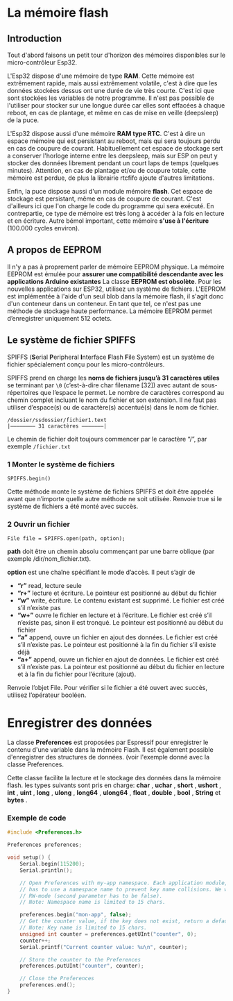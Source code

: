 ﻿# La mémoire flash

## Introduction
Tout d'abord faisons un petit tour d'horizon des mémoires disponibles sur le micro-contrôleur Esp32.

L'Esp32 dispose  d'une mémoire de type  **RAM**. Cette mémoire est extrêmement rapide, mais aussi extrêmement volatile, c'est à dire que les données stockées dessus ont une durée de vie très courte. C'est ici que sont stockées les variables de notre programme. Il n'est pas possible de l'utiliser pour stocker sur une longue durée car elles sont effacées à chaque reboot, en cas de plantage, et même en cas de mise en veille (deepsleep) de la puce.

L'Esp32 dispose aussi d'une mémoire  **RAM type RTC**. C'est à dire un espace mémoire qui est persistant au reboot, mais qui sera toujours perdu en cas de coupure de courant. Habituellement cet espace de stockage sert a conserver l'horloge interne entre les deepsleep, mais sur ESP on peut y stocker des données librement pendant un court laps de temps (quelques minutes).  Attention, en cas de plantage et/ou de coupure totale, cette mémoire est perdue, de plus la librairie rtcfifo ajoute d'autres limitations.

Enfin, la puce dispose aussi d'un module mémoire  **flash**. Cet espace de stockage est persistant, même en cas de coupure de courant. C'est d'ailleurs ici que l'on charge le code du programme qui sera exécuté. En contrepartie, ce type de mémoire est très long à accéder à la fois en lecture et en écriture. Autre bémol important, cette mémoire  **s'use à l'écriture**  (100.000 cycles environ).

## A propos de EEPROM
Il n'y a pas à proprement parler  de mémoire EEPROM physique. La mémoire EEPROM est émulée pour **assurer une compatibilité descendante avec les applications Arduino existantes**
La classe **EEPROM est obsolète**. Pour les nouvelles applications sur ESP32, utilisez un système de fichiers. 
 L'EEPROM est implémentée à l'aide d'un seul blob dans la mémoire flash, il s'agit donc d'un conteneur dans un conteneur. En tant que tel, ce n'est pas une méthode de stockage haute performance. La mémoire EEPROM permet d’enregistrer uniquement 512 octets.

## Le système de fichier SPIFFS


SPIFFS (**S**erial **P**eripheral **I**nterface **F**lash **F**ile System) est un système de fichier spécialement conçu pour les micro-contrôleurs.

SPIFFS prend en charge les **noms de fichiers jusqu’à 31 caractères utiles** se terminant par `\0` (c’est-à-dire char filename [32]) avec autant de sous-répertoires que l’espace le permet.
Le nombre de caractères correspond au chemin complet incluant le nom du fichier et son extension.
Il ne faut pas utiliser d’espace(s) ou de caractère(s) accentué(s) dans le nom de fichier.

    /dossier/ssdossier/fichier1.text  
    |———————— 31 caractères ———————|

Le chemin de fichier doit toujours commencer par le caractère “/”, par exemple `/fichier.txt`
### 1 Monter le système de fichiers
    SPIFFS.begin()

Cette méthode monte le système de fichiers SPIFFS et doit être appelée avant que n’importe quelle autre méthode  ne soit utilisée. Renvoie true si le système de fichiers a été monté avec succès.

### 2 Ouvrir un fichier
    File file = SPIFFS.open(path, option);


**path** doit être un chemin absolu commençant par une barre oblique (par exemple /dir/nom_fichier.txt).

**option** est une chaîne spécifiant le mode d’accès. Il peut s’agir de

-   **“r”** read, lecture seule
-   **“r+”** lecture et écriture. Le pointeur est positionné au début du fichier
-   **“w”** write, écriture. Le contenu existant est supprimé. Le fichier est créé s’il n’existe pas
-   **“w+”** ouvre le fichier en lecture et à l’écriture. Le fichier est créé s’il n’existe pas, sinon il est tronqué. Le pointeur est positionné au début du fichier
-   **“a”** append, ouvre un fichier en ajout des données. Le fichier est créé s’il n’existe pas. Le pointeur est positionné à la fin du fichier s’il existe déjà
-   **“a+”** append, ouvre un fichier en ajout de données. Le fichier est créé s’il n’existe pas. La pointeur est positionné au début du fichier en lecture et à la fin du fichier pour l’écriture (ajout).

Renvoie l’objet File. Pour vérifier si le fichier a été ouvert avec succès, utilisez l’opérateur booléen.    

# Enregistrer des données

La classe **Preferences** est proposées par Espressif pour enregistrer le contenu d'une variable dans la mémoire Flash. Il est également possible d'enregistrer des structures de données. (voir l'exemple donné avec la classe Preferences.

Cette classe  facilite la lecture et le stockage des données dans la mémoire flash.
les types suivants sont pris en charge: **char** , **uchar** , **short** , **ushort** , **int** , **uint** , **long** , **ulong** , **long64** , **ulong64** , **float** , **double** , **bool** , **String** et **bytes** .
### Exemple de code
```cpp
#include <Preferences.h>

Preferences preferences;

void setup() {
    Serial.begin(115200);
    Serial.println();

    // Open Preferences with my-app namespace. Each application module, library, etc
    // has to use a namespace name to prevent key name collisions. We will open storage in
    // RW-mode (second parameter has to be false).
    // Note: Namespace name is limited to 15 chars.

    preferences.begin("mon-app", false);
    // Get the counter value, if the key does not exist, return a default value of 0
    // Note: Key name is limited to 15 chars.
    unsigned int counter = preferences.getUInt("counter", 0);
    counter++;
    Serial.printf("Current counter value: %u\n", counter);

    // Store the counter to the Preferences
    preferences.putUInt("counter", counter);

    // Close the Preferences
    preferences.end();
}
```

 

